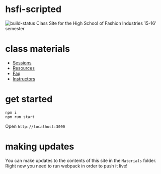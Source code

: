 # hsfi-scripted
<img src="https://travis-ci.org/clintonhalpin/hsfi-scripted.svg" alt="build-status">
Class Site for the High School of Fashion Industries 15-16' semester

# class materials
- [Sessions](Materials/Sessions.md)
- [Resources](Materials/Resources.md)
- [Faq](Materials/Faq.md)
- [Instructors](Materials/Instructors.md)

# get started

```
npm i
npm run start
```

Open ```http://localhost:3000```

# making updates
You can make updates to the contents of this site in the `Materials` folder. Right now you need to run webpack in order to push it live!
